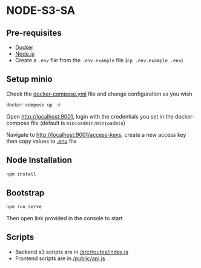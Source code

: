 # NODE-S3-SA

## Pre-requisites

- [Docker](https://docs.docker.com/engine/install)
- [Node.js](https://nodejs.org/en/download)
- Create a `.env` file from the `.env.example` file (`cp .env.example .env`)

## Setup minio

Check the [docker-compose.yml](docker-compose.yml) file and change configuration as you wish

```bash
docker-compose up -d
```

Open [http://localhost:9001](http://localhost:9001), login with the credentials you set in the docker-compose file (default is `minioadmin/minioadmin`)

Navigate to [http://localhost:9001/access-keys](http://localhost:9001/access-keys), create a new access key then copy values to [.env](.env) file

## Node Installation

```bash
npm install
```

## Bootstrap

```bash
npm run serve
```

Then open link provided in the console to start

## Scripts

- Backend s3 scripts are in [/src/routes/index.js](/src/routes/index.js)
- Frontend scripts are in [/public/api.js](/public/api.js)
